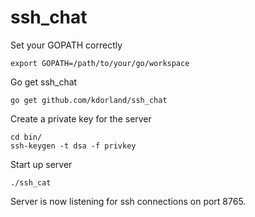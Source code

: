 ssh_chat
========

Set your GOPATH correctly

```
export GOPATH=/path/to/your/go/workspace
```

Go get ssh_chat
```
go get github.com/kdorland/ssh_chat
```

Create a private key for the server
```
cd bin/
ssh-keygen -t dsa -f privkey
```

Start up server
```
./ssh_cat
```
Server is now listening for ssh connections on port 8765.
